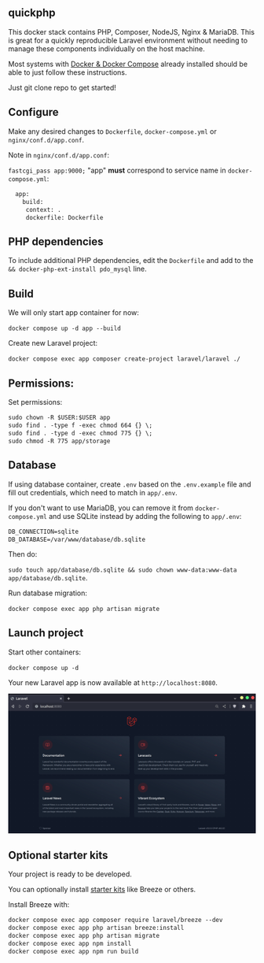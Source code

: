 ## quickphp

This docker stack contains PHP, Composer, NodeJS, Nginx & MariaDB. This is great for a quickly reproducible Laravel environment without needing to manage these components individually on the host machine.

Most systems with [Docker & Docker Compose](https://docs.docker.com/engine/install/ubuntu/) already installed should be able to just follow these instructions.

Just git clone repo to get started!

## Configure

Make any desired changes to `Dockerfile`, `docker-compose.yml` or `nginx/conf.d/app.conf`.

Note in `nginx/conf.d/app.conf`:

`fastcgi_pass app:9000;` "app" **must** correspond to service name in `docker-compose.yml`:

```
  app:
    build:
     context: .
     dockerfile: Dockerfile
```

## PHP dependencies

To include additional PHP dependencies, edit the `Dockerfile` and add to the `&& docker-php-ext-install pdo_mysql` line.

## Build

We will only start app container for now:

`docker compose up -d app --build`

Create new Laravel project:

`docker compose exec app composer create-project laravel/laravel ./`

## Permissions:

Set permissions:

```
sudo chown -R $USER:$USER app
sudo find . -type f -exec chmod 664 {} \;
sudo find . -type d -exec chmod 775 {} \;
sudo chmod -R 775 app/storage
```

## Database

If using database container, create `.env` based on the `.env.example` file and fill out credentials, which need to match in `app/.env`.

If you don't want to use MariaDB, you can remove it from `docker-compose.yml` and use SQLite instead by adding the following to `app/.env`:

```
DB_CONNECTION=sqlite
DB_DATABASE=/var/www/database/db.sqlite
```

Then do:

`sudo touch app/database/db.sqlite && sudo chown www-data:www-data app/database/db.sqlite`.

Run database migration:

`docker compose exec app php artisan migrate`

## Launch project

Start other containers:

`docker compose up -d`

Your new Laravel app is now available at `http://localhost:8080`.

![screenshot](./screenshot.png)

## Optional starter kits

Your project is ready to be developed.

You can optionally install [starter kits](https://laravel.com/docs/10.x/starter-kits) like Breeze or others.

Install Breeze with:

```
docker compose exec app composer require laravel/breeze --dev
docker compose exec app php artisan breeze:install
docker compose exec app php artisan migrate
docker compose exec app npm install
docker compose exec app npm run build
```